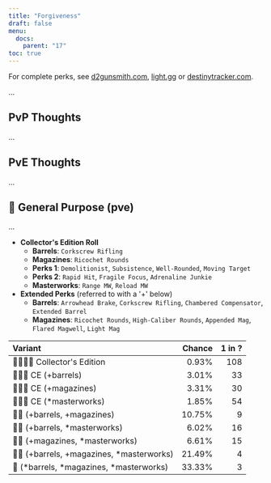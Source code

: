 ```yaml
---
title: "Forgiveness"
draft: false
menu:
  docs:
    parent: "17"
toc: true
---
```


For complete perks, see [d2gunsmith.com](https://d2gunsmith.com/w/2345794502), [light.gg](https://www.light.gg/db/items/2345794502) or [destinytracker.com](https://destinytracker.com/destiny-2/db/items/2345794502).

...

## PvP Thoughts

...

## PvE Thoughts

...

## 👾 General Purpose (pve)

...

* **Collector's Edition Roll**
  * **Barrels**: `Corkscrew Rifling`
  * **Magazines**: `Ricochet Rounds`
  * **Perks 1**: `Demolitionist`, `Subsistence`, `Well-Rounded`, `Moving Target`
  * **Perks 2**: `Rapid Hit`, `Fragile Focus`, `Adrenaline Junkie`
  * **Masterworks**: `Range MW`, `Reload MW`
* **Extended Perks** (referred to with a '+' below)
  * **Barrels**: `Arrowhead Brake`, `Corkscrew Rifling`, `Chambered Compensator`, `Extended Barrel`
  * **Magazines**: `Ricochet Rounds`, `High-Caliber Rounds`, `Appended Mag`, `Flared Magwell`, `Light Mag`

| Variant | Chance | 1 in ? |
|:-|-:|-:|
| 👾👾👾🌟 Collector's Edition | 0.93% | 108 |
| 👾👾👾 CE (+barrels) | 3.01% | 33 |
| 👾👾👾 CE (+magazines) | 3.31% | 30 |
| 👾👾👾 CE (*masterworks) | 1.85% | 54 |
| 👾👾 (+barrels, +magazines) | 10.75% | 9 |
| 👾👾 (+barrels, *masterworks) | 6.02% | 16 |
| 👾👾 (+magazines, *masterworks) | 6.61% | 15 |
| 👾👾 (+barrels, +magazines, *masterworks) | 21.49% | 4 |
| 👾 (*barrels, *magazines, *masterworks) | 33.33% | 3 |
